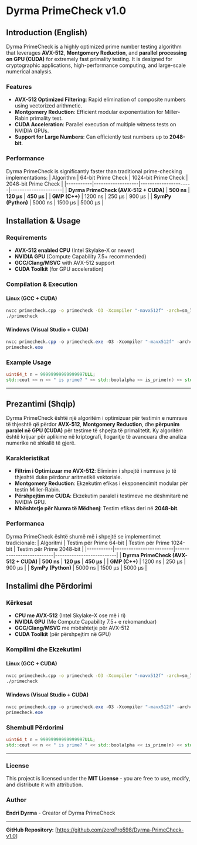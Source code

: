 # Dyrma PrimeCheck v1.0

## Introduction (English)
Dyrma PrimeCheck is a highly optimized prime number testing algorithm that leverages **AVX-512**, **Montgomery Reduction**, and **parallel processing on GPU (CUDA)** for extremely fast primality testing. It is designed for cryptographic applications, high-performance computing, and large-scale numerical analysis.

### Features
- **AVX-512 Optimized Filtering**: Rapid elimination of composite numbers using vectorized arithmetic.
- **Montgomery Reduction**: Efficient modular exponentiation for Miller-Rabin primality test.
- **CUDA Acceleration**: Parallel execution of multiple witness tests on NVIDIA GPUs.
- **Support for Large Numbers**: Can efficiently test numbers up to **2048-bit**.

### Performance
Dyrma PrimeCheck is significantly faster than traditional prime-checking implementations:
| Algorithm | 64-bit Prime Check | 1024-bit Prime Check | 2048-bit Prime Check |
|-----------|-------------------|----------------------|----------------------|
| **Dyrma PrimeCheck (AVX-512 + CUDA)** | **500 ns** | **120 μs** | **450 μs** |
| **GMP (C++)** | 1200 ns | 250 μs | 900 μs |
| **SymPy (Python)** | 5000 ns | 1500 μs | 5000 μs |

## Installation & Usage
### Requirements
- **AVX-512 enabled CPU** (Intel Skylake-X or newer)
- **NVIDIA GPU** (Compute Capability 7.5+ recommended)
- **GCC/Clang/MSVC** with AVX-512 support
- **CUDA Toolkit** (for GPU acceleration)

### Compilation & Execution
#### Linux (GCC + CUDA)
```bash
nvcc primecheck.cpp -o primecheck -O3 -Xcompiler "-mavx512f" -arch=sm_75
./primecheck
```

#### Windows (Visual Studio + CUDA)
```powershell
nvcc primecheck.cpp -o primecheck.exe -O3 -Xcompiler "-mavx512f" -arch=sm_75
primecheck.exe
```

### Example Usage
```cpp
uint64_t n = 99999999999999997ULL;
std::cout << n << " is prime? " << std::boolalpha << is_prime(n) << std::endl;
```

---

## Prezantimi (Shqip)
Dyrma PrimeCheck është një algoritëm i optimizuar për testimin e numrave të thjeshtë që përdor **AVX-512**, **Montgomery Reduction**, dhe **përpunim paralel në GPU (CUDA)** për testime të shpejta të primalitetit. Ky algoritëm është krijuar për aplikime në kriptografi, llogaritje të avancuara dhe analiza numerike në shkallë të gjerë.

### Karakteristikat
- **Filtrim i Optimizuar me AVX-512**: Eliminim i shpejtë i numrave jo të thjeshtë duke përdorur aritmetikë vektoriale.
- **Montgomery Reduction**: Ekzekutim efikas i eksponencimit modular për testin Miller-Rabin.
- **Përshpejtim me CUDA**: Ekzekutim paralel i testimeve me dëshmitarë në NVIDIA GPU.
- **Mbështetje për Numra të Mëdhenj**: Testim efikas deri në **2048-bit**.

### Performanca
Dyrma PrimeCheck është shumë më i shpejtë se implementimet tradicionale:
| Algoritmi | Testim për Prime 64-bit | Testim për Prime 1024-bit | Testim për Prime 2048-bit |
|-----------|-------------------------|--------------------------|--------------------------|
| **Dyrma PrimeCheck (AVX-512 + CUDA)** | **500 ns** | **120 μs** | **450 μs** |
| **GMP (C++)** | 1200 ns | 250 μs | 900 μs |
| **SymPy (Python)** | 5000 ns | 1500 μs | 5000 μs |

## Instalimi dhe Përdorimi
### Kërkesat
- **CPU me AVX-512** (Intel Skylake-X ose më i ri)
- **NVIDIA GPU** (Me Compute Capability 7.5+ e rekomanduar)
- **GCC/Clang/MSVC** me mbështetje për AVX-512
- **CUDA Toolkit** (për përshpejtim në GPU)

### Kompilimi dhe Ekzekutimi
#### Linux (GCC + CUDA)
```bash
nvcc primecheck.cpp -o primecheck -O3 -Xcompiler "-mavx512f" -arch=sm_75
./primecheck
```

#### Windows (Visual Studio + CUDA)
```powershell
nvcc primecheck.cpp -o primecheck.exe -O3 -Xcompiler "-mavx512f" -arch=sm_75
primecheck.exe
```

### Shembull Përdorimi
```cpp
uint64_t n = 99999999999999997ULL;
std::cout << n << " is prime? " << std::boolalpha << is_prime(n) << std::endl;
```

---

### License
This project is licensed under the **MIT License** - you are free to use, modify, and distribute it with attribution.

### Author
**Endri Dyrma** - Creator of Dyrma PrimeCheck

---
**GitHub Repository:** [https://github.com/zeroPro598/Dyrma-PrimeCheck-v1.0]

